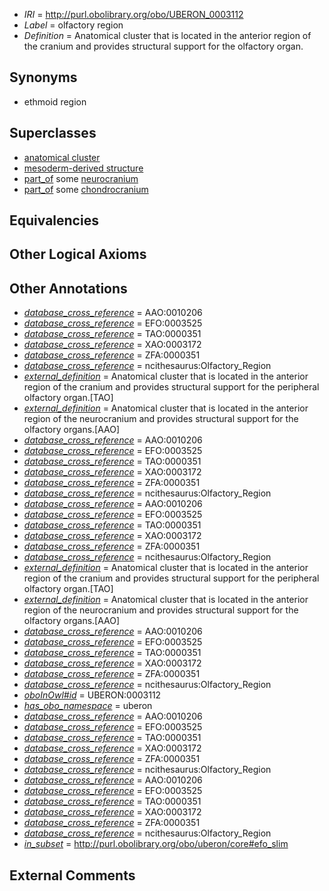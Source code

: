 * *IRI* = http://purl.obolibrary.org/obo/UBERON_0003112
 * *Label* = olfactory region
 * *Definition* = Anatomical cluster that is located in the anterior region of the cranium and provides structural support for the olfactory organ.

## Synonyms

 * ethmoid region

## Superclasses

 * [anatomical cluster](../../UBERON/77/UBERON_0000477.md)
 * [mesoderm-derived structure](../../UBERON/20/UBERON_0004120.md)
 * [part_of](../../BFO/50/BFO_0000050.md) some [neurocranium](../../UBERON/03/UBERON_0001703.md)
 * [part_of](../../BFO/50/BFO_0000050.md) some [chondrocranium](../../UBERON/41/UBERON_0002241.md)

## Equivalencies


## Other Logical Axioms


## Other Annotations

 * *[database_cross_reference](../../ef/oboInOwl#hasDbXref.md)* = AAO:0010206
 * *[database_cross_reference](../../ef/oboInOwl#hasDbXref.md)* = EFO:0003525
 * *[database_cross_reference](../../ef/oboInOwl#hasDbXref.md)* = TAO:0000351
 * *[database_cross_reference](../../ef/oboInOwl#hasDbXref.md)* = XAO:0003172
 * *[database_cross_reference](../../ef/oboInOwl#hasDbXref.md)* = ZFA:0000351
 * *[database_cross_reference](../../ef/oboInOwl#hasDbXref.md)* = ncithesaurus:Olfactory_Region
 * *[external_definition](../../UBPROP/01/UBPROP_0000001.md)* = Anatomical cluster that is located in the anterior region of the cranium and provides structural support for the peripheral olfactory organ.[TAO]
 * *[external_definition](../../UBPROP/01/UBPROP_0000001.md)* = Anatomical cluster that is located in the anterior region of the neurocranium and provides structural support for the olfactory organs.[AAO]
 * *[database_cross_reference](../../ef/oboInOwl#hasDbXref.md)* = AAO:0010206
 * *[database_cross_reference](../../ef/oboInOwl#hasDbXref.md)* = EFO:0003525
 * *[database_cross_reference](../../ef/oboInOwl#hasDbXref.md)* = TAO:0000351
 * *[database_cross_reference](../../ef/oboInOwl#hasDbXref.md)* = XAO:0003172
 * *[database_cross_reference](../../ef/oboInOwl#hasDbXref.md)* = ZFA:0000351
 * *[database_cross_reference](../../ef/oboInOwl#hasDbXref.md)* = ncithesaurus:Olfactory_Region
 * *[database_cross_reference](../../ef/oboInOwl#hasDbXref.md)* = AAO:0010206
 * *[database_cross_reference](../../ef/oboInOwl#hasDbXref.md)* = EFO:0003525
 * *[database_cross_reference](../../ef/oboInOwl#hasDbXref.md)* = TAO:0000351
 * *[database_cross_reference](../../ef/oboInOwl#hasDbXref.md)* = XAO:0003172
 * *[database_cross_reference](../../ef/oboInOwl#hasDbXref.md)* = ZFA:0000351
 * *[database_cross_reference](../../ef/oboInOwl#hasDbXref.md)* = ncithesaurus:Olfactory_Region
 * *[external_definition](../../UBPROP/01/UBPROP_0000001.md)* = Anatomical cluster that is located in the anterior region of the cranium and provides structural support for the peripheral olfactory organ.[TAO]
 * *[external_definition](../../UBPROP/01/UBPROP_0000001.md)* = Anatomical cluster that is located in the anterior region of the neurocranium and provides structural support for the olfactory organs.[AAO]
 * *[database_cross_reference](../../ef/oboInOwl#hasDbXref.md)* = AAO:0010206
 * *[database_cross_reference](../../ef/oboInOwl#hasDbXref.md)* = EFO:0003525
 * *[database_cross_reference](../../ef/oboInOwl#hasDbXref.md)* = TAO:0000351
 * *[database_cross_reference](../../ef/oboInOwl#hasDbXref.md)* = XAO:0003172
 * *[database_cross_reference](../../ef/oboInOwl#hasDbXref.md)* = ZFA:0000351
 * *[database_cross_reference](../../ef/oboInOwl#hasDbXref.md)* = ncithesaurus:Olfactory_Region
 * *[oboInOwl#id](../../id/oboInOwl#id.md)* = UBERON:0003112
 * *[has_obo_namespace](../../ce/oboInOwl#hasOBONamespace.md)* = uberon
 * *[database_cross_reference](../../ef/oboInOwl#hasDbXref.md)* = AAO:0010206
 * *[database_cross_reference](../../ef/oboInOwl#hasDbXref.md)* = EFO:0003525
 * *[database_cross_reference](../../ef/oboInOwl#hasDbXref.md)* = TAO:0000351
 * *[database_cross_reference](../../ef/oboInOwl#hasDbXref.md)* = XAO:0003172
 * *[database_cross_reference](../../ef/oboInOwl#hasDbXref.md)* = ZFA:0000351
 * *[database_cross_reference](../../ef/oboInOwl#hasDbXref.md)* = ncithesaurus:Olfactory_Region
 * *[database_cross_reference](../../ef/oboInOwl#hasDbXref.md)* = AAO:0010206
 * *[database_cross_reference](../../ef/oboInOwl#hasDbXref.md)* = EFO:0003525
 * *[database_cross_reference](../../ef/oboInOwl#hasDbXref.md)* = TAO:0000351
 * *[database_cross_reference](../../ef/oboInOwl#hasDbXref.md)* = XAO:0003172
 * *[database_cross_reference](../../ef/oboInOwl#hasDbXref.md)* = ZFA:0000351
 * *[database_cross_reference](../../ef/oboInOwl#hasDbXref.md)* = ncithesaurus:Olfactory_Region
 * *[in_subset](../../et/oboInOwl#inSubset.md)* = http://purl.obolibrary.org/obo/uberon/core#efo_slim

## External Comments


